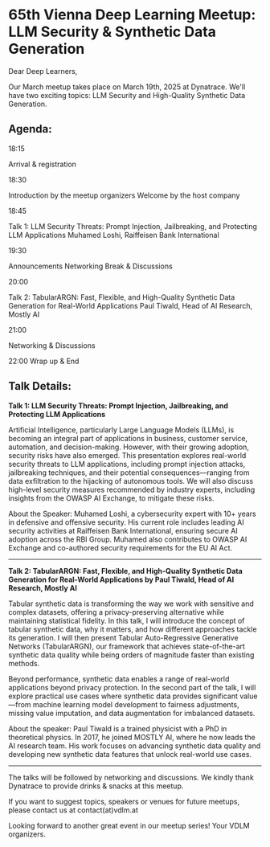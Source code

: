 # 65th Vienna Deep Learning Meetup: LLM Security & Synthetic Data Generation

Dear Deep Learners,

Our March meetup takes place on March 19th, 2025 at Dynatrace. We'll have two exciting topics: LLM Security and High-Quality Synthetic Data Generation.


## Agenda:

18:15

Arrival & registration

18:30

Introduction by the meetup organizers
Welcome by the host company

18:45

Talk 1: LLM Security Threats: Prompt Injection, Jailbreaking, and Protecting LLM Applications
Muhamed Loshi, Raiffeisen Bank International

19:30

Announcements
Networking Break & Discussions

20:00

Talk 2: TabularARGN: Fast, Flexible, and High-Quality Synthetic Data Generation for Real-World Applications
Paul Tiwald, Head of AI Research, Mostly AI

21:00

Networking & Discussions

22:00 Wrap up & End


## Talk Details:

**Talk 1: LLM Security Threats: Prompt Injection, Jailbreaking, and Protecting LLM Applications**

Artificial Intelligence, particularly Large Language Models (LLMs), is becoming an integral part of applications in business, customer service, automation, and decision-making. However, with their growing adoption, security risks have also emerged. This presentation explores real-world security threats to LLM applications, including prompt injection attacks, jailbreaking techniques, and their potential consequences—ranging from data exfiltration to the hijacking of autonomous tools. We will also discuss high-level security measures recommended by industry experts, including insights from the OWASP AI Exchange, to mitigate these risks.

About the Speaker:
Muhamed Loshi, a cybersecurity expert with 10+ years in defensive and offensive security. His current role includes leading AI security activities at Raiffeisen Bank International, ensuring secure AI adoption across the RBI Group. Muhamed also contributes to OWASP AI Exchange and co-authored security requirements for the EU AI Act.

----

**Talk 2: TabularARGN: Fast, Flexible, and High-Quality Synthetic Data Generation for Real-World Applications
by Paul Tiwald, Head of AI Research, Mostly AI**

Tabular synthetic data is transforming the way we work with sensitive and complex datasets, offering a privacy-preserving alternative while maintaining statistical fidelity. In this talk, I will introduce the concept of tabular synthetic data, why it matters, and how different approaches tackle its generation. I will then present Tabular Auto-Regressive Generative Networks (TabularARGN), our framework that achieves state-of-the-art synthetic data quality while being orders of magnitude faster than existing methods.

Beyond performance, synthetic data enables a range of real-world applications beyond privacy protection. In the second part of the talk, I will explore practical use cases where synthetic data provides significant value—from machine learning model development to fairness adjustments, missing value imputation, and data augmentation for imbalanced datasets.

About the speaker:
Paul Tiwald is a trained physicist with a PhD in theoretical physics. In 2017, he joined MOSTLY AI, where he now leads the AI research team. His work focuses on advancing synthetic data quality and developing new synthetic data features that unlock real-world use cases.

----

The talks will be followed by networking and discussions.
We kindly thank Dynatrace to provide drinks & snacks at this meetup.

If you want to suggest topics, speakers or venues for future meetups, please contact us at contact(at)vdlm.at

Looking forward to another great event in our meetup series!
Your VDLM organizers.